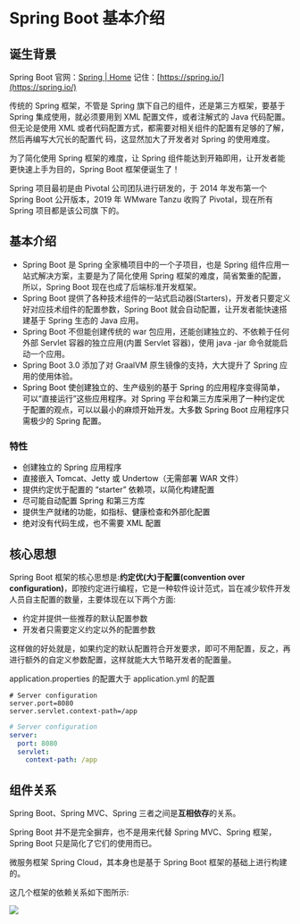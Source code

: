 # Spring Boot 基本介绍

## 诞生背景

Spring Boot 官网：[Spring | Home](https://spring.io/) 记住：[https://spring.io/](https://spring.io/)

传统的 Spring 框架，不管是 Spring 旗下自己的组件，还是第三方框架，要基于 Spring 集成使用，就必须要用到 XML 配置文件，或者注解式的 Java 代码配置。但无论是使用 XML 或者代码配置方式，都需要对相关组件的配置有足够的了解，然后再编写大冗长的配置代 码，这显然加大了开发者对 Spring 的使用难度。

为了简化使用 Spring 框架的难度，让 Spring 组件能达到开箱即用，让开发者能更快速上手为目的，Spring Boot 框架便诞生了！

Spring 项目最初是由 Pivotal 公司团队进行研发的，于 2014 年发布第⼀个 Spring Boot 公开版本，2019 年 WMware Tanzu 收购了 Pivotal，现在所有 Spring 项⽬都是该公司旗 下的。

## 基本介绍

- Spring Boot 是 Spring 全家桶项目中的一个子项目，也是 Spring 组件应用一站式解决方案，主要是为了简化使用 Spring 框架的难度，简省繁重的配置，所以，Spring Boot 现在也成了后端标准开发框架。
- Spring Boot 提供了各种技术组件的一站式启动器(Starters)，开发者只要定义好对应技术组件的配置参数，Spring Boot 就会自动配置，让开发者能快速搭建基于 Spring 生态的 Java 应用。
- Spring Boot 不但能创建传统的 war 包应用，还能创建独立的、不依赖于任何外部 Servlet 容器的独立应用(内置 Servlet 容器)，使用 java -jar 命令就能启动一个应用。
- Spring Boot 3.0 添加了对 GraalVM 原生镜像的支持，大大提升了 Spring 应用的使用体验。
- <font style="color:rgb(13, 13, 13);">Spring Boot 使创建独立的、生产级别的基于 Spring 的应用程序变得简单，可以“直接运行”这些应用程序。对 Spring 平台和第三方库采用了一种约定优于配置的观点，可以以最小的麻烦开始开发。大多数 Spring Boot 应用程序只需极少的 Spring 配置。</font>

### <font style="color:rgb(13, 13, 13);">特性</font>

- <font style="color:rgb(13, 13, 13);">创建独立的 Spring 应用程序</font>
- <font style="color:rgb(13, 13, 13);">直接嵌入 Tomcat、Jetty 或 Undertow（无需部署 WAR 文件）</font>
- <font style="color:rgb(13, 13, 13);">提供约定优于配置的 “starter” 依赖项，以简化构建配置</font>
- <font style="color:rgb(13, 13, 13);">尽可能自动配置 Spring 和第三方库</font>
- <font style="color:rgb(13, 13, 13);">提供生产就绪的功能，如指标、健康检查和外部化配置</font>
- <font style="color:rgb(13, 13, 13);">绝对没有代码生成，也不需要 XML 配置</font>

## 核心思想

Spring Boot 框架的核心思想是:**约定优(大)于配置(convention over configuration)**，即按约定进行编程，它是一种软件设计范式，旨在减少软件开发人员自主配置的数量，主要体现在以下两个方面:

- 约定并提供一些推荐的默认配置参数
- 开发者只需要定义约定以外的配置参数

这样做的好处就是，如果约定的默认配置符合开发要求，即可不用配置，反之，再进行额外的自定义参数配置，这样就能大大节略开发者的配置量。

application.properties 的配置大于 application.yml 的配置

```
# Server configuration
server.port=8080
server.servlet.context-path=/app
```

```yaml
# Server configuration
server:
  port: 8080
  servlet:
    context-path: /app
```

## 组件关系

Spring Boot、Spring MVC、Spring 三者之间是**互相依存**的关系。

Spring Boot 并不是完全摒弃，也不是用来代替 Spring MVC、Spring 框架，Spring Boot 只是简化了它们的使用而已。

微服务框架 Spring Cloud，其本身也是基于 Spring Boot 框架的基础上进行构建的。

这几个框架的依赖关系如下图所示:

![](https://hyzhu-oss.oss-cn-hangzhou.aliyuncs.com/md/202410141241444.png)

